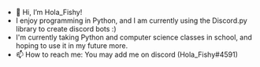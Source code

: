 - 👋 Hi, I’m Hola_Fishy! 
- I enjoy programming in Python, and I am currently using the Discord.py library to create discord bots :)
- I'm currently taking Python and computer science classes in school, and hoping to use it in my future more.
- 📫 How to reach me: You may add me on discord (Hola_Fishy#4591)
